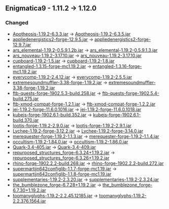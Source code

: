 ## Enigmatica9 - 1.11.2 -> 1.12.0

### Changed

  * [Apotheosis-1.19.2-6.3.3.jar](https://www.curseforge.com/minecraft/mc-mods/apotheosis/files/4701855) -> [Apotheosis-1.19.2-6.3.5.jar](https://www.curseforge.com/minecraft/mc-mods/apotheosis/files/4705207)
  * [appliedenergistics2-forge-12.9.5.jar](https://www.curseforge.com/minecraft/mc-mods/applied-energistics-2/files/4548558) -> [appliedenergistics2-forge-12.9.7.jar](https://www.curseforge.com/minecraft/mc-mods/applied-energistics-2/files/4717785)
  * [ars_elemental-1.19.2-0.5.9.1.2b.jar](https://www.curseforge.com/minecraft/mc-mods/ars-elemental/files/4654716) -> [ars_elemental-1.19.2-0.5.9.1.3.jar](https://www.curseforge.com/minecraft/mc-mods/ars-elemental/files/4726834)
  * [ars_nouveau-1.19.2-3.17.10.jar](https://www.curseforge.com/minecraft/mc-mods/ars-nouveau/files/4673548) -> [ars_nouveau-1.19.2-3.17.10.jar](https://www.curseforge.com/minecraft/mc-mods/ars-nouveau/files/4712382)
  * [cupboard-1.19.2-1.5.jar](https://www.curseforge.com/minecraft/mc-mods/cupboard/files/4669192) -> [cupboard-1.19.2-1.8.jar](https://www.curseforge.com/minecraft/mc-mods/cupboard/files/4714088)
  * [entangled-1.3.15-forge-mc1.19.2.jar](https://www.curseforge.com/minecraft/mc-mods/entangled/files/4676227) -> [entangled-1.3.16-forge-mc1.19.2.jar](https://www.curseforge.com/minecraft/mc-mods/entangled/files/4720116)
  * [everycomp-1.19.2-2.4.12.jar](https://www.curseforge.com/minecraft/mc-mods/every-compat/files/4616032) -> [everycomp-1.19.2-2.5.5.jar](https://www.curseforge.com/minecraft/mc-mods/every-compat/files/4717491)
  * [extremesoundmuffler-3.38-forge-1.19.2.jar](https://www.curseforge.com/minecraft/mc-mods/extreme-sound-muffler/files/4704679) -> [extremesoundmuffler-3.38-forge-1.19.2.jar](https://www.curseforge.com/minecraft/mc-mods/extreme-sound-muffler/files/4705995)
  * [ftb-quests-forge-1902.5.3-build.258.jar](https://www.curseforge.com/minecraft/mc-mods/ftb-quests-forge/files/4667098) -> [ftb-quests-forge-1902.5.4-build.275.jar](https://www.curseforge.com/minecraft/mc-mods/ftb-quests-forge/files/4710249)
  * [ftb-xmod-compat-forge-1.2.1.jar](https://www.curseforge.com/minecraft/mc-mods/ftb-xmod-compat/files/4665137) -> [ftb-xmod-compat-forge-1.2.2.jar](https://www.curseforge.com/minecraft/mc-mods/ftb-xmod-compat/files/4708886)
  * [jei-1.19.2-forge-11.6.0.1016.jar](https://www.curseforge.com/minecraft/mc-mods/jei/files/4615177) -> [jei-1.19.2-forge-11.6.0.1018.jar](https://www.curseforge.com/minecraft/mc-mods/jei/files/4712866)
  * [kubejs-forge-1902.6.1-build.352.jar](https://www.curseforge.com/minecraft/mc-mods/kubejs/files/4681930) -> [kubejs-forge-1902.6.1-build.370.jar](https://www.curseforge.com/minecraft/mc-mods/kubejs/files/4726170)
  * [lootjs-forge-1.19.2-2.9.0.jar](https://www.curseforge.com/minecraft/mc-mods/lootjs/files/4651088) -> [lootjs-forge-1.19.2-2.9.1.jar](https://www.curseforge.com/minecraft/mc-mods/lootjs/files/4709099)
  * [Lychee-1.19.2-forge-3.12.2.jar](https://www.curseforge.com/minecraft/mc-mods/lychee/files/4655441) -> [Lychee-1.19.2-forge-3.14.0.jar](https://www.curseforge.com/minecraft/mc-mods/lychee/files/4721966)
  * [merequester-forge-1.19.2-1.1.3.jar](https://www.curseforge.com/minecraft/mc-mods/merequester/files/4667924) -> [merequester-forge-1.19.2-1.1.4.jar](https://www.curseforge.com/minecraft/mc-mods/merequester/files/4720764)
  * [occultism-1.19.2-1.84.0.jar](https://www.curseforge.com/minecraft/mc-mods/occultism/files/4680232) -> [occultism-1.19.2-1.86.0.jar](https://www.curseforge.com/minecraft/mc-mods/occultism/files/4715022)
  * [Quark-3.4-405.jar](https://www.curseforge.com/minecraft/mc-mods/quark/files/4587248) -> [Quark-3.4-409.jar](https://www.curseforge.com/minecraft/mc-mods/quark/files/4706592)
  * [repurposed_structures_forge-6.3.24+1.19.2.jar](https://www.curseforge.com/minecraft/mc-mods/repurposed-structures/files/4499776) -> [repurposed_structures_forge-6.3.26+1.19.2.jar](https://www.curseforge.com/minecraft/mc-mods/repurposed-structures/files/4715245)
  * [rhino-forge-1902.2.2-build.268.jar](https://www.curseforge.com/minecraft/mc-mods/rhino/files/4476056) -> [rhino-forge-1902.2.2-build.272.jar](https://www.curseforge.com/minecraft/mc-mods/rhino/files/4715267)
  * [supermartijn642configlib-1.1.7-forge-mc1.19.jar](https://www.curseforge.com/minecraft/mc-mods/supermartijn642s-config-lib/files/4629794) -> [supermartijn642configlib-1.1.8-forge-mc1.19.jar](https://www.curseforge.com/minecraft/mc-mods/supermartijn642s-config-lib/files/4715406)
  * [supplementaries-1.19.2-2.3.20.jar](https://www.curseforge.com/minecraft/mc-mods/supplementaries/files/4615838) -> [supplementaries-1.19.2-2.3.24.jar](https://www.curseforge.com/minecraft/mc-mods/supplementaries/files/4717637)
  * [the_bumblezone_forge-6.7.28+1.19.2.jar](https://www.curseforge.com/minecraft/mc-mods/the-bumblezone-forge/files/4676686) -> [the_bumblezone_forge-6.7.30+1.19.2.jar](https://www.curseforge.com/minecraft/mc-mods/the-bumblezone-forge/files/4725361)
  * [toomanyglyphs-1.19.2-2.2.45.12185.jar](https://www.curseforge.com/minecraft/mc-mods/too-many-glyphs/files/4001247) -> [toomanyglyphs-1.19.2-2.2.376.1564.jar](https://www.curseforge.com/minecraft/mc-mods/too-many-glyphs/files/4711927)

